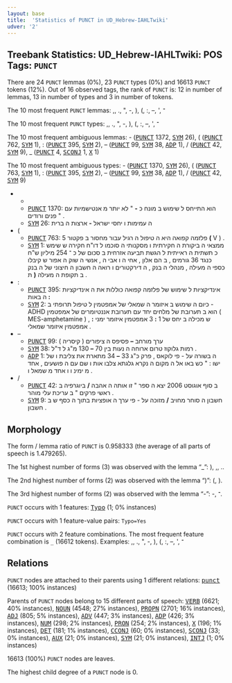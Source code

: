 ```yaml
---
layout: base
title:  'Statistics of PUNCT in UD_Hebrew-IAHLTwiki'
udver: '2'
---
```


## Treebank Statistics: UD_Hebrew-IAHLTwiki: POS Tags: `PUNCT`

There are 24 `PUNCT` lemmas (0%), 23 `PUNCT` types (0%) and 16613 `PUNCT` tokens (12%).
Out of 16 observed tags, the rank of `PUNCT` is: 12 in number of lemmas, 13 in number of types and 3 in number of tokens.

The 10 most frequent `PUNCT` lemmas: ,, ., ", -, ), (, :, –, ', ־

The 10 most frequent `PUNCT` types:  ,, ., ", -, ), (, :, –, ', ־

The 10 most frequent ambiguous lemmas: - (<tt><a href="he_iahltwiki-pos-PUNCT.html">PUNCT</a></tt> 1372, <tt><a href="he_iahltwiki-pos-SYM.html">SYM</a></tt> 26), ( (<tt><a href="he_iahltwiki-pos-PUNCT.html">PUNCT</a></tt> 762, <tt><a href="he_iahltwiki-pos-SYM.html">SYM</a></tt> 1), : (<tt><a href="he_iahltwiki-pos-PUNCT.html">PUNCT</a></tt> 395, <tt><a href="he_iahltwiki-pos-SYM.html">SYM</a></tt> 2), – (<tt><a href="he_iahltwiki-pos-PUNCT.html">PUNCT</a></tt> 99, <tt><a href="he_iahltwiki-pos-SYM.html">SYM</a></tt> 38, <tt><a href="he_iahltwiki-pos-ADP.html">ADP</a></tt> 1), / (<tt><a href="he_iahltwiki-pos-PUNCT.html">PUNCT</a></tt> 42, <tt><a href="he_iahltwiki-pos-SYM.html">SYM</a></tt> 9), _ (<tt><a href="he_iahltwiki-pos-PUNCT.html">PUNCT</a></tt> 4, <tt><a href="he_iahltwiki-pos-SCONJ.html">SCONJ</a></tt> 1, <tt><a href="he_iahltwiki-pos-X.html">X</a></tt> 1)

The 10 most frequent ambiguous types:  - (<tt><a href="he_iahltwiki-pos-PUNCT.html">PUNCT</a></tt> 1370, <tt><a href="he_iahltwiki-pos-SYM.html">SYM</a></tt> 26), ( (<tt><a href="he_iahltwiki-pos-PUNCT.html">PUNCT</a></tt> 763, <tt><a href="he_iahltwiki-pos-SYM.html">SYM</a></tt> 1), : (<tt><a href="he_iahltwiki-pos-PUNCT.html">PUNCT</a></tt> 395, <tt><a href="he_iahltwiki-pos-SYM.html">SYM</a></tt> 2), – (<tt><a href="he_iahltwiki-pos-PUNCT.html">PUNCT</a></tt> 99, <tt><a href="he_iahltwiki-pos-SYM.html">SYM</a></tt> 38, <tt><a href="he_iahltwiki-pos-ADP.html">ADP</a></tt> 1), / (<tt><a href="he_iahltwiki-pos-PUNCT.html">PUNCT</a></tt> 42, <tt><a href="he_iahltwiki-pos-SYM.html">SYM</a></tt> 9)


* -
  * <tt><a href="he_iahltwiki-pos-PUNCT.html">PUNCT</a></tt> 1370: הוא התייחס ל שימוש ב מונח כ <b>-</b> " לא יותר מ אנטישמיות עם פנים ורודים " .
  * <tt><a href="he_iahltwiki-pos-SYM.html">SYM</a></tt> 26: ה עמימות ו יחסי ישראל <b>-</b> ארצות ה ברית
* (
  * <tt><a href="he_iahltwiki-pos-PUNCT.html">PUNCT</a></tt> 763: פלזמה קפואה היא ה טיפול ה רגיל עבור מחסור ב פקטור 5 <b>(</b> V ) .
  * <tt><a href="he_iahltwiki-pos-SYM.html">SYM</a></tt> 1: ממצאי ה ביקורת ה חקירתית ו מסקנותי ה סוכמו ל דו"ח חקירה ש שימש כ תשתית ה ראייתית ל הגשת תביעה אזרחית ב סכום של כ ־ 254 מיליון ש"ח כנגד 36 גורמים , ב הם אלון , אחי ה ו אבי ה , אנשי ה שוק ה אפור ש קיבלו כספי ה מעילה , מנהלי ה בנק , ה דירקטורים ו רואה ה חשבון ה חיצוני של ה בנק ב תקופת ה מעילה <b>(</b> ת .
* :
  * <tt><a href="he_iahltwiki-pos-PUNCT.html">PUNCT</a></tt> 395: אינדיקציות ל שימוש של פלזמה קפואה כוללות את ה אינדיקציות ה באות <b>:</b>
  * <tt><a href="he_iahltwiki-pos-SYM.html">SYM</a></tt> 2: כיום ה שימוש ב איזומר ה שמאלי של אמפטמין ל טיפול תרופתי ב - ADHD הוא ב תערובת של מלחים יחד עם תערובת אננטיומרים של אמפטמין ( MES-amphetamine ) , ש מכילה ב יחס של 1 <b>:</b> 3 אמפטמין איזומר ימני <b>:</b> אמפטמין איזומר שמאלי .
* –
  * <tt><a href="he_iahltwiki-pos-PUNCT.html">PUNCT</a></tt> 99: ערך מורחב <b>–</b> פסיפס ה ציפורים ( קיסריה )
  * <tt><a href="he_iahltwiki-pos-SYM.html">SYM</a></tt> 38: רמות גלוקוז טרום ארוחה ה נעות בין 70 <b>–</b> 130 מ"ג ל ד"ל .
  * <tt><a href="he_iahltwiki-pos-ADP.html">ADP</a></tt> 1: ה בשורה על - פי לוקאס , פרק כ"ג 33 <b>–</b> 34 מתארת את צליבת ו של ישו : " כש באו אל ה מקום ה נקרא גלגתא צלבו אות ו שם עם ה פושעים , אחד מ ימינ ו ו אחד מ שמאל ו .
* /
  * <tt><a href="he_iahltwiki-pos-PUNCT.html">PUNCT</a></tt> 42: ב סוף אוגוסט 2006 יצא ה ספר " זו אותה ה אהבה <b>/</b> ביוגרפיה ב ראשי פרקים " ב עריכת עלי מוהר .
  * <tt><a href="he_iahltwiki-pos-SYM.html">SYM</a></tt> 9: חשבון ה סוחר מחויב <b>/</b> מזוכה על - פי ערך ה אופציות בתוך ה כסף ש ב חשבון .

## Morphology

The form / lemma ratio of `PUNCT` is 0.958333 (the average of all parts of speech is 1.479265).

The 1st highest number of forms (3) was observed with the lemma “_”: ), ,, ..

The 2nd highest number of forms (2) was observed with the lemma “)”: (, ).

The 3rd highest number of forms (2) was observed with the lemma “-”: -, ־.

`PUNCT` occurs with 1 features: <tt><a href="he_iahltwiki-feat-Typo.html">Typo</a></tt> (1; 0% instances)

`PUNCT` occurs with 1 feature-value pairs: `Typo=Yes`

`PUNCT` occurs with 2 feature combinations.
The most frequent feature combination is `_` (16612 tokens).
Examples: ,, ., ", -, ), (, :, –, ', ־


## Relations

`PUNCT` nodes are attached to their parents using 1 different relations: <tt><a href="he_iahltwiki-dep-punct.html">punct</a></tt> (16613; 100% instances)

Parents of `PUNCT` nodes belong to 15 different parts of speech: <tt><a href="he_iahltwiki-pos-VERB.html">VERB</a></tt> (6621; 40% instances), <tt><a href="he_iahltwiki-pos-NOUN.html">NOUN</a></tt> (4548; 27% instances), <tt><a href="he_iahltwiki-pos-PROPN.html">PROPN</a></tt> (2701; 16% instances), <tt><a href="he_iahltwiki-pos-ADJ.html">ADJ</a></tt> (805; 5% instances), <tt><a href="he_iahltwiki-pos-ADV.html">ADV</a></tt> (447; 3% instances), <tt><a href="he_iahltwiki-pos-ADP.html">ADP</a></tt> (426; 3% instances), <tt><a href="he_iahltwiki-pos-NUM.html">NUM</a></tt> (298; 2% instances), <tt><a href="he_iahltwiki-pos-PRON.html">PRON</a></tt> (254; 2% instances), <tt><a href="he_iahltwiki-pos-X.html">X</a></tt> (196; 1% instances), <tt><a href="he_iahltwiki-pos-DET.html">DET</a></tt> (181; 1% instances), <tt><a href="he_iahltwiki-pos-CCONJ.html">CCONJ</a></tt> (60; 0% instances), <tt><a href="he_iahltwiki-pos-SCONJ.html">SCONJ</a></tt> (33; 0% instances), <tt><a href="he_iahltwiki-pos-AUX.html">AUX</a></tt> (21; 0% instances), <tt><a href="he_iahltwiki-pos-SYM.html">SYM</a></tt> (21; 0% instances), <tt><a href="he_iahltwiki-pos-INTJ.html">INTJ</a></tt> (1; 0% instances)

16613 (100%) `PUNCT` nodes are leaves.

The highest child degree of a `PUNCT` node is 0.

